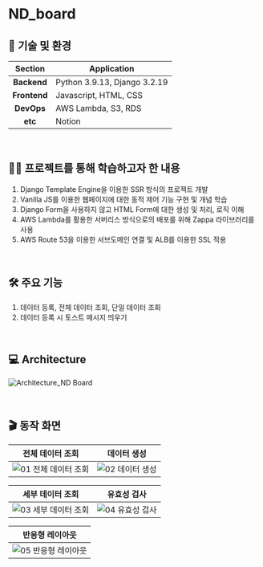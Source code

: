 # ND_board

## 📑 기술 및 환경

| <center>Section</center>           |   <center>Application</center>
| ---------------------------------- | ----------------------------
| <center>**Backend**</center>       |   Python 3.9.13, Django 3.2.19
| <center>**Frontend**</center>      |   Javascript, HTML, CSS
| <center>**DevOps**</center>        |   AWS Lambda, S3, RDS
| <center>**etc**</center>           |   Notion

<br>

## 👨‍🎓 프로젝트를 통해 학습하고자 한 내용

1. Django Template Engine을 이용한 SSR 방식의 프로젝트 개발
2. Vanilla JS를 이용한 웹페이지에 대한 동적 제어 기능 구현 및 개념 학습
3. Django Form을 사용하지 않고 HTML Form에 대한 생성 및 처리, 로직 이해
4. AWS Lambda를 활용한 서버리스 방식으로의 배포를 위해 Zappa 라이브러리를 사용
5. AWS Route 53을 이용한 서브도메인 연결 및 ALB를 이용한 SSL 적용

<br>

## 🛠 주요 기능
1. 데이터 등록, 전체 데이터 조회, 단일 데이터 조회
2. 데이터 등록 시 토스트 메시지 띄우기

<br>

## 💻 Architecture
![Architecture_ND Board](https://github.com/25th-Night/ND_board/assets/104040502/930ece05-8baa-4b16-a2ea-54e1904817ab)


<br>

## 🎬 동작 화면
|전체 데이터 조회|데이터 생성|
|:------:|:------:|
| ![01  전체 데이터 조회](https://github.com/25th-Night/ND_board/assets/104040502/40b8b600-c255-4a51-9a09-8b91fb7f5988) | ![02  데이터 생성](https://github.com/25th-Night/ND_board/assets/104040502/493030f9-6c21-41c2-888f-f4f52f21c4db) |

|세부 데이터 조회|유효성 검사|
|:------:|:------:|
| ![03  세부 데이터 조회](https://github.com/25th-Night/ND_board/assets/104040502/da842976-a388-4eee-935a-0c796c7b35af) | ![04  유효성 검사](https://github.com/25th-Night/ND_board/assets/104040502/f3a6ff92-b1c0-4914-9aff-d58e03d11f3f) |

|반응형 레이아웃|
|:------:|
| ![05  반응형 레이아웃](https://github.com/25th-Night/ND_board/assets/104040502/43a4d615-356e-4b8a-b727-e85e96ca4e10) |
